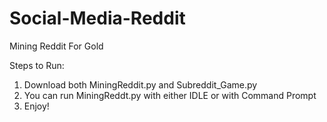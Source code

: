 # Social-Media-Reddit
Mining Reddit For Gold


Steps to Run:
1. Download both MiningReddit.py and Subreddit_Game.py
2. You can run MiningReddt.py with either IDLE or with Command Prompt
3. Enjoy!
